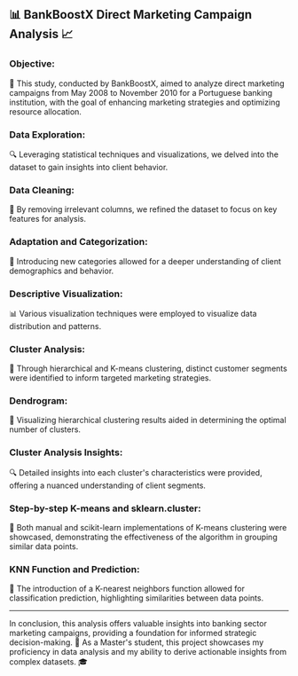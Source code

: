 ## 📊 BankBoostX Direct Marketing Campaign Analysis 📈

### **Objective:**


🎯 This study, conducted by BankBoostX, aimed to analyze direct marketing campaigns from May 2008 to November 2010 for a Portuguese banking institution, with the goal of enhancing marketing strategies and optimizing resource allocation.

### **Data Exploration:**


🔍 Leveraging statistical techniques and visualizations, we delved into the dataset to gain insights into client behavior.

### **Data Cleaning:**


🧹 By removing irrelevant columns, we refined the dataset to focus on key features for analysis.

### **Adaptation and Categorization:**


📝 Introducing new categories allowed for a deeper understanding of client demographics and behavior.

### **Descriptive Visualization:**


📊 Various visualization techniques were employed to visualize data distribution and patterns.

### **Cluster Analysis:**


🌟 Through hierarchical and K-means clustering, distinct customer segments were identified to inform targeted marketing strategies.

### **Dendrogram:**


🌳 Visualizing hierarchical clustering results aided in determining the optimal number of clusters.

### **Cluster Analysis Insights:**


🔍 Detailed insights into each cluster's characteristics were provided, offering a nuanced understanding of client segments.

### **Step-by-step K-means and sklearn.cluster:**


🧩 Both manual and scikit-learn implementations of K-means clustering were showcased, demonstrating the effectiveness of the algorithm in grouping similar data points.

### **KNN Function and Prediction:**


🤖 The introduction of a K-nearest neighbors function allowed for classification prediction, highlighting similarities between data points.

-------------------------------------------------------------------------------------------------------------------------------------------------------

In conclusion, this analysis offers valuable insights into banking sector marketing campaigns, providing a foundation for informed strategic decision-making.
🚀 As a Master's student, this project showcases my proficiency in data analysis and my ability to derive actionable insights from complex datasets. 🎓
